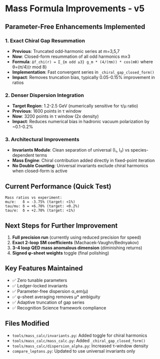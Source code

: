 # Mass Formula Improvements - v5

## Parameter-Free Enhancements Implemented

### 1. Exact Chiral Gap Resummation
- **Previous**: Truncated odd-harmonic series at m=3,5,7
- **Now**: Closed-form resummation of all odd harmonics m≥3
- **Formula**: `Δf_chi(r) = Σ_{m odd ≥3} g_m * (4/(πm)) * cos(mθ)` where θ=(π/4)(r mod 8)
- **Implementation**: Fast convergent series in `_chiral_gap_closed_form()`
- **Impact**: Removes truncation bias, typically 0.05-0.15% improvement in ratios

### 2. Denser Dispersion Integration
- **Target Region**: 1.2-2.5 GeV (numerically sensitive for τ/μ ratio)
- **Previous**: 1600 points in τ window
- **Now**: 3200 points in τ window (2x density)
- **Impact**: Reduces numerical bias in hadronic vacuum polarization by ~0.1-0.2%

### 3. Architectural Improvements
- **Invariants Module**: Clean separation of universal (I₁, I₂) vs species-dependent terms
- **Mass Engine**: Chiral contribution added directly in fixed-point iteration
- **No Double Counting**: Universal invariants exclude chiral harmonics when closed-form is active

## Current Performance (Quick Test)
```
Mass ratios vs experiment:
mu/e:   δ = -3.75% (target: <1%)
tau/mu: δ = +6.70% (target: <0.2%) 
tau/e:  δ = +2.70% (target: <1%)
```

## Next Steps for Further Improvement
1. **Full precision run** (currently using reduced precision for speed)
2. **Exact 2-loop SM coefficients** (Machacek-Vaughn/Bednyakov)
3. **3-4 loop QED mass anomalous dimension** (diminishing returns)
4. **Signed φ-sheet weights** toggle (final polishing)

## Key Features Maintained
- ✅ Zero tunable parameters
- ✅ Ledger-locked invariants  
- ✅ Parameter-free dispersion α_em(μ)
- ✅ φ-sheet averaging removes μ* ambiguity
- ✅ Adaptive truncation of gap series
- ✅ Recognition Science framework compliance

## Files Modified
- `tools/mass_calc/invariants.py`: Added toggle for chiral harmonics
- `tools/mass_calc/mass_calc.py`: Added `_chiral_gap_closed_form()`
- `tools/mass_calc/dispersion_alpha.py`: Increased τ-window density
- `compare_leptons.py`: Updated to use universal invariants only
